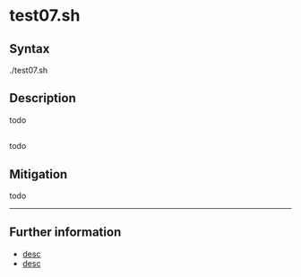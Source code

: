 # test07.sh

## Syntax

./test07.sh <DOMAIN>

## Description

todo

##

todo

## Mitigation

todo

- - -

## Further information

  * [desc](uri)
  * [desc](uri)

[reference]: uri